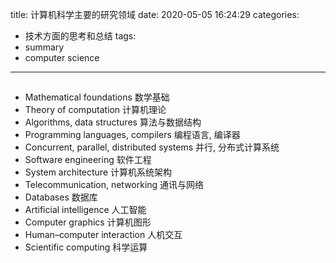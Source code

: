 title: 计算机科学主要的研究领域
date: 2020-05-05 16:24:29
categories:
- 技术方面的思考和总结
tags:
- summary
- computer science
---

## 
<!--more-->

* Mathematical foundations 数学基础
* Theory of computation 计算机理论
* Algorithms, data structures 算法与数据结构
* Programming languages, compilers 编程语言, 编译器
* Concurrent, parallel, distributed systems 并行, 分布式计算系统
* Software engineering 软件工程
* System architecture 计算机系统架构
* Telecommunication, networking 通讯与网络
* Databases 数据库
* Artificial intelligence 人工智能
* Computer graphics 计算机图形
* Human–computer interaction 人机交互
* Scientific computing 科学运算